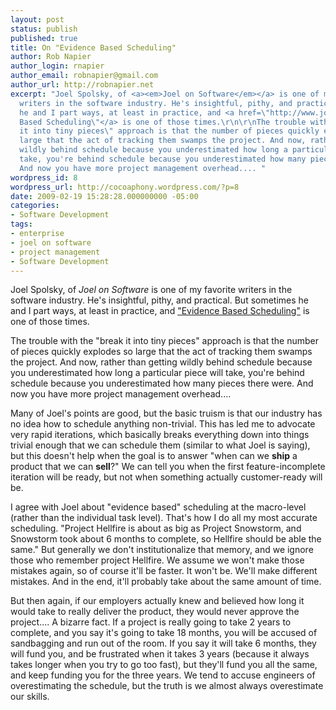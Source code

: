 ```yaml
---
layout: post
status: publish
published: true
title: On "Evidence Based Scheduling"
author: Rob Napier
author_login: rnapier
author_email: robnapier@gmail.com
author_url: http://robnapier.net
excerpt: "Joel Spolsky, of <a><em>Joel on Software</em></a> is one of my favorite
  writers in the software industry. He's insightful, pithy, and practical. But sometimes
  he and I part ways, at least in practice, and <a href=\"http://www.joelonsoftware.com/items/2007/10/26.html\">\"Evidence
  Based Scheduling\"</a> is one of those times.\r\n\r\nThe trouble with the \"break
  it into tiny pieces\" approach is that the number of pieces quickly explodes so
  large that the act of tracking them swamps the project. And now, rather than getting
  wildly behind schedule because you underestimated how long a particular piece will
  take, you're behind schedule because you underestimated how many pieces there were.
  And now you have more project management overhead.... "
wordpress_id: 8
wordpress_url: http://cocoaphony.wordpress.com/?p=8
date: 2009-02-19 15:28:28.000000000 -05:00
categories:
- Software Development
tags:
- enterprise
- joel on software
- project management
- Software Development
---
```

Joel Spolsky, of <a><em>Joel on Software</em></a> is one of my favorite writers in the software industry. He's insightful, pithy, and practical. But sometimes he and I part ways, at least in practice, and <a href="http://www.joelonsoftware.com/items/2007/10/26.html">"Evidence Based Scheduling"</a> is one of those times.

The trouble with the "break it into tiny pieces" approach is that the number of pieces quickly explodes so large that the act of tracking them swamps the project. And now, rather than getting wildly behind schedule because you underestimated how long a particular piece will take, you're behind schedule because you underestimated how many pieces there were. And now you have more project management overhead.... <!-- more -->

Many of Joel's points are good, but the basic truism is that our industry has no idea how to schedule anything non-trivial. This has led me to advocate very rapid iterations, which basically breaks everything down into things trivial enough that we can schedule them (similar to what Joel is saying), but this doesn't help when the goal is to answer "when can we <strong>ship</strong> a product that we can <strong>sell</strong>?" We can tell you when the first feature-incomplete iteration will be ready, but not when something actually customer-ready will be.

I agree with Joel about "evidence based" scheduling at the macro-level (rather than the individual task level). That's how I do all my most accurate scheduling. "Project Hellfire is about as big as Project Snowstorm, and Snowstorm took about 6 months to complete, so Hellfire should be able the same." But generally we don't institutionalize that <span class="il">memory</span>, and we ignore those who remember project Hellfire. We assume we won't make those mistakes again, so of course it'll be faster. It won't be. We'll make different mistakes. And in the end, it'll probably take about the same amount of time.

But then again, if our employers actually knew and believed how long it would take to really deliver the product, they would never approve the project.... A bizarre fact. If a project is really going to take 2 years to complete, and you say it's going to take 18 months, you will be accused of sandbagging and run out of the room. If you say it will take 6 months, they will fund you, and be frustrated when it takes 3 years (because it always takes longer when you try to go too fast), but they'll fund you all the same, and keep funding you for the three years. We tend to accuse engineers of overestimating the schedule, but the truth is we almost always overestimate our skills.
